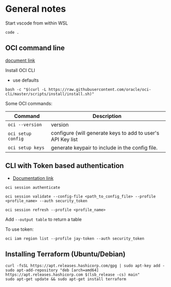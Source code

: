 # General notes

Start vscode from within WSL

    code .

## OCI command line

[document link](https://docs.oracle.com/en-us/iaas/Content/API/SDKDocs/cliusing.htm#Using_the_CLI)

Install OCI CLI
  - use defaults

```
bash -c "$(curl -L https://raw.githubusercontent.com/oracle/oci-cli/master/scripts/install/install.sh)"
```

Some OCI commands:

| Command | Description|
| ------- | --------------------|
| `oci --version` | version |
| `oci setup config` |  configure (will generate keys to add to user's API Key list|
| `oci setup keys`  | generate keypair to include in the config file.

## CLI with Token based authentication

 - [Documentation link](https://docs.oracle.com/en-us/iaas/Content/API/SDKDocs/clitoken.htm#Tokenbased_Authentication_for_the_CLI)

 `oci session authenticate`

 `oci session validate --config-file <path_to_config_file> --profile <profile_name> --auth security_token`

`oci session refresh --profile <profile_name>`

Add `--output table` to return a table

To use token:

`oci iam region list --profile jay-token --auth security_token`

 ## Installing Terraform (Ubuntu/Debian)

 ```
 curl -fsSL https://apt.releases.hashicorp.com/gpg | sudo apt-key add -
 sudo apt-add-repository "deb [arch=amd64] https://apt.releases.hashicorp.com $(lsb_release -cs) main"
 sudo apt-get update && sudo apt-get install terraform
 ```